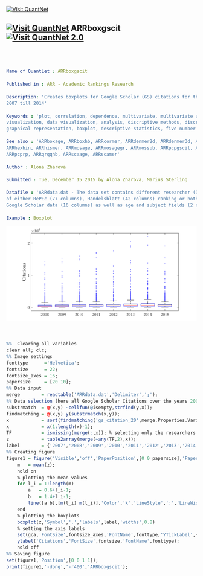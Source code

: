 
[<img src="https://github.com/QuantLet/Styleguide-and-Validation-procedure/blob/master/pictures/banner.png" alt="Visit QuantNet">](http://quantlet.de/index.php?p=info)

## [<img src="https://github.com/QuantLet/Styleguide-and-Validation-procedure/blob/master/pictures/qloqo.png" alt="Visit QuantNet">](http://quantlet.de/) **ARRboxgscit** [<img src="https://github.com/QuantLet/Styleguide-and-Validation-procedure/blob/master/pictures/QN2.png" width="60" alt="Visit QuantNet 2.0">](http://quantlet.de/d3/ia)


```yaml



Name of QuantLet : ARRboxgscit

Published in : ARR - Academic Rankings Research

Description: 'Creates boxplots for Google Scholar (GS) citations for the period from 
2007 till 2014'

Keywords : 'plot, correlation, dependence, multivariate, multivariate analysis, 
visualization, data visualization, analysis, discriptive methods, discriptive, 
graphical representation, boxplot, descriptive-statistics, five number summary'

See also : 'ARRboxage, ARRboxhb, ARRcormer, ARRdenmer2d, ARRdenmer3d, ARRhexage, ARRhexcit, 
ARRhexhin, ARRhismer, ARRmosage, ARRmosagegr, ARRmossub, ARRpcpgscit, ARRpcphb, ARRpcpmer, 
ARRpcprp, ARRqrqqhb, ARRscaage, ARRscamer'

Author : Alona Zharova

Submitted : Tue, December 15 2015 by Alona Zharova, Marius Sterling

Datafile : 'ARRdata.dat - The data set contains different researcher (3011 rows) 
of either RePEc (77 columns), Handelsblatt (42 columns) ranking or both and their 
Google Scholar data (16 columns) as well as age and subject fields (2 columns)'

Example : Boxplot

```

![Picture1](ARRboxgscit.png)

```r


%%  Clearing all variables
clear all; clc;
%% Image settings
fonttype      ='Helvetica';
fontsize      = 22;
fontsize_axes = 16;
papersize     = [20 10];
%% Data input
merge        = readtable('ARRdata.dat','Delimiter',';');
%% Data selection (here all Google Scholar Citations over the years 2007 till 2014)
substrmatch  = @(x,y) ~cellfun(@isempty,strfind(y,x));
findmatching = @(x,y) y(substrmatch(x,y));
x            = sort(findmatching('gs_citation_20',merge.Properties.VariableNames));
x            = x(1:length(x)-1);
TF           = ismissing(merge(:,x)); % selecting only the researchers having scores in all years
z            = table2array(merge(~any(TF,2),x));
label        = {'2007','2008','2009','2010','2011','2012','2013','2014'};
%% Creating figure
figure1 = figure('Visible','off','PaperPosition',[0 0 papersize],'PaperSize',papersize);
    m   = mean(z);
    hold on
    % plotting the mean values
    for l_i = 1:length(m)
        a   = 0.6+l_i-1;
        b   = 1.4+l_i-1;
        line([a b],[m(l_i) m(l_i)],'Color','k','LineStyle',':','LineWidth',1.2);
    end
    % plotting the boxplots
    boxplot(z,'Symbol','.','labels',label,'widths',0.8)
    % setting the axis labels
    set(gca,'FontSize',fontsize_axes,'FontName',fonttype,'YTickLabel',{'0','1','2'},'YTick',[0 10^4 2*10^4]);
    ylabel('Citations','FontSize',fontsize,'FontName',fonttype);
    hold off
%% Saving figure
set(figure1,'Position',[0 0 1 1]);
print(figure1,'-dpng','-r400','ARRboxgscit');
    

```

